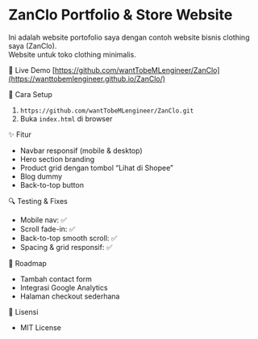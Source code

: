 # ZanClo Portfolio & Store Website

Ini adalah website portofolio saya dengan contoh website bisnis clothing saya (ZanClo).  
Website untuk toko clothing minimalis.

🚀 Live Demo
[https://github.com/wantTobeMLengineer/ZanClo](https://wanttobemlengineer.github.io/ZanClo/)

🧰 Cara Setup
1. `https://github.com/wantTobeMLengineer/ZanClo.git`
2. Buka `index.html` di browser

✨ Fitur
- Navbar responsif (mobile & desktop)
- Hero section branding
- Product grid dengan tombol “Lihat di Shopee”
- Blog dummy 
- Back-to-top button

🔍 Testing & Fixes
- Mobile nav: ✅  
- Scroll fade-in: ✅  
- Back-to-top smooth scroll: ✅  
- Spacing & grid responsif: ✅  

📅 Roadmap
- Tambah contact form  
- Integrasi Google Analytics  
- Halaman checkout sederhana

📄 Lisensi
- MIT License
